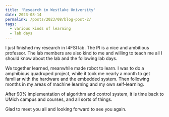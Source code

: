 ```yaml
---
title: 'Research in Westlake University'
date: 2023-08-14
permalink: /posts/2023/08/blog-post-2/
tags:
  - various kinds of learning
  - lab days
---
```


I just finished my research in I4FSI lab. The PI is a nice and ambitious professor. The lab members are also kind to me and willing to teach me all I should know about the lab and the following lab days.

We together learned, meanwhile made robot to learn. I was to do a amphibious quadruped project, while it took me nearly a month to get familiar with the hardware and the embedded system. Then following months in my areas of machine learning and my own self-learning.

After 90% implementation of algorithm and control system, it is time back to UMich campus and courses, and all sorts of things. 

Glad to meet you all and looking forward to see you again.

<!-- Sample text test1
======

Sample text test2
======

Sample text test3
------ -->